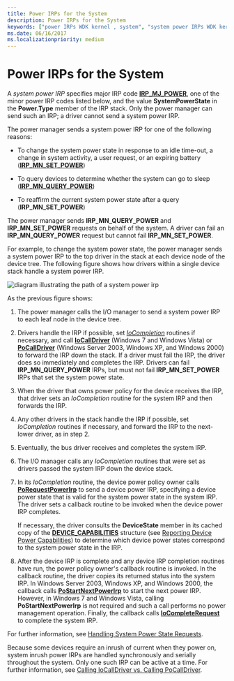 ```yaml
---
title: Power IRPs for the System
description: Power IRPs for the System
keywords: ["power IRPs WDK kernel , system", "system power IRPs WDK kernel", "IRP_MJ_POWER", "IRP_MN_SET_POWER", "IRP_MN_QUERY_POWER", "inrush power WDK kernel", "system inrush power WDK kernel", "change power states WDK kernel", "reaffirming power states", "idle time-outs WDK power management", "expired batteries WDK power management", "battery expirations WDK power management", "user-requested power changes WDK kernel"]
ms.date: 06/16/2017
ms.localizationpriority: medium
---
```


# Power IRPs for the System





A *system power IRP* specifies major IRP code [**IRP\_MJ\_POWER**](./irp-mj-power.md), one of the minor power IRP codes listed below, and the value **SystemPowerState** in the **Power.Type** member of the IRP stack. Only the power manager can send such an IRP; a driver cannot send a system power IRP.

The power manager sends a system power IRP for one of the following reasons:

-   To change the system power state in response to an idle time-out, a change in system activity, a user request, or an expiring battery ([**IRP\_MN\_SET\_POWER**](./irp-mn-set-power.md))

-   To query devices to determine whether the system can go to sleep ([**IRP\_MN\_QUERY\_POWER**](./irp-mn-query-power.md))

-   To reaffirm the current system power state after a query (**IRP\_MN\_SET\_POWER**)

The power manager sends **IRP\_MN\_QUERY\_POWER** and **IRP\_MN\_SET\_POWER** requests on behalf of the system. A driver can fail an **IRP\_MN\_QUERY\_POWER** request but cannot fail **IRP\_MN\_SET\_POWER**.

For example, to change the system power state, the power manager sends a system power IRP to the top driver in the stack at each device node of the device tree. The following figure shows how drivers within a single device stack handle a system power IRP.

![diagram illustrating the path of a system power irp](images/s2dirp.png)

As the previous figure shows:

1.  The power manager calls the I/O manager to send a system power IRP to each leaf node in the device tree.

2.  Drivers handle the IRP if possible, set [*IoCompletion*](/windows-hardware/drivers/ddi/wdm/nc-wdm-io_completion_routine) routines if necessary, and call [**IoCallDriver**](/windows-hardware/drivers/ddi/wdm/nf-wdm-iocalldriver) (Windows 7 and Windows Vista) or [**PoCallDriver**](/windows-hardware/drivers/ddi/ntifs/nf-ntifs-pocalldriver) (Windows Server 2003, Windows XP, and Windows 2000) to forward the IRP down the stack. If a driver must fail the IRP, the driver does so immediately and completes the IRP. Drivers can fail **IRP\_MN\_QUERY\_POWER** IRPs, but must not fail **IRP\_MN\_SET\_POWER** IRPs that set the system power state.

3.  When the driver that owns power policy for the device receives the IRP, that driver sets an *IoCompletion* routine for the system IRP and then forwards the IRP.

4.  Any other drivers in the stack handle the IRP if possible, set *IoCompletion* routines if necessary, and forward the IRP to the next-lower driver, as in step 2.

5.  Eventually, the bus driver receives and completes the system IRP.

6.  The I/O manager calls any *IoCompletion* routines that were set as drivers passed the system IRP down the device stack.

7.  In its *IoCompletion* routine, the device power policy owner calls [**PoRequestPowerIrp**](/windows-hardware/drivers/ddi/wdm/nf-wdm-porequestpowerirp) to send a device power IRP, specifying a device power state that is valid for the system power state in the system IRP. The driver sets a callback routine to be invoked when the device power IRP completes.

    If necessary, the driver consults the **DeviceState** member in its cached copy of the [**DEVICE\_CAPABILITIES**](/windows-hardware/drivers/ddi/wdm/ns-wdm-_device_capabilities) structure (see [Reporting Device Power Capabilities](reporting-device-power-capabilities.md)) to determine which device power states correspond to the system power state in the IRP.

8.  After the device IRP is complete and any device IRP completion routines have run, the power policy owner's callback routine is invoked. In the callback routine, the driver copies its returned status into the system IRP. In Windows Server 2003, Windows XP, and Windows 2000, the callback calls [**PoStartNextPowerIrp**](/windows-hardware/drivers/ddi/ntifs/nf-ntifs-postartnextpowerirp) to start the next power IRP. However, in Windows 7 and Windows Vista, calling **PoStartNextPowerIrp** is not required and such a call performs no power management operation. Finally, the callback calls [**IoCompleteRequest**](/windows-hardware/drivers/ddi/wdm/nf-wdm-iocompleterequest) to complete the system IRP.

For further information, see [Handling System Power State Requests](handling-system-power-state-requests.md).

Because some devices require an inrush of current when they power on, system inrush power IRPs are handled synchronously and serially throughout the system. Only one such IRP can be active at a time. For further information, see [Calling IoCallDriver vs. Calling PoCallDriver](calling-iocalldriver-versus-calling-pocalldriver.md).

 

